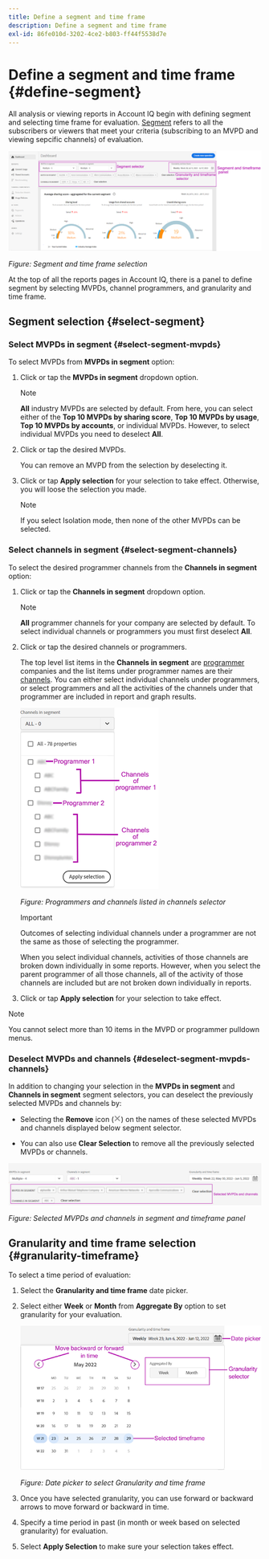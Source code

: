 ```yaml
---
title: Define a segment and time frame
description: Define a segment and time frame
exl-id: 86fe010d-3202-4ce2-b803-ff44f5538d7e
---
```

# Define a segment and time frame {#define-segment}

All analysis or viewing reports in Account IQ begin with defining segment and selecting time frame for evaluation. [Segment](/help/AccountIQ/product-concepts.md#segmet-def) refers to all the subscribers or viewers that meet your criteria (subscribing to an MVPD and viewing sepcific channels) of evaluation.

![](assets/segment-panel.png)

*Figure: Segment and time frame selection*

At the top of all the reports pages in Account IQ, there is a panel to define segment by selecting MVPDs, channel programmers, and granularity and time frame.

## Segment selection {#select-segment}

### Select MVPDs in segment {#select-segment-mvpds}

To select MVPDs from **MVPDs in segment** option:

1. Click or tap the **MVPDs in segment** dropdown option.

   >[!NOTE]
   >
   >**All** industry MVPDs are selected by default. From here, you can select either of the **Top 10 MVPDs by sharing score**, **Top 10 MVPDs by usage**, **Top 10 MVPDs by accounts**, or individual MVPDs. However, to select individual MVPDs you need to deselect **All**.

1. Click or tap the desired MVPDs.

    You can remove an MVPD from the selection by deselecting it.

1. Click or tap **Apply selection** for your selection to take effect. Otherwise, you will loose the selection you made.

   >[!NOTE]
   >
   >If you select Isolation mode, then none of the other MVPDs can be selected.

### Select channels in segment {#select-segment-channels}

To select the desired programmer channels from the **Channels in segment** option:

1. Click or tap the **Channels in segment** dropdown option.

   >[!NOTE]
   >
   >**All** programmer channels for your company are selected by default. To select individual channels or programmers you must first deselect **All**.

1. Click or tap the desired channels or programmers.

   The top level list items in the **Channels in segment** are [programmer](/help/AccountIQ/product-concepts.md#programmer-def) companies and the list items under programmer names are their [channels](/help/AccountIQ/product-concepts.md#channel-def). You can either select individual channels under programmers, or select programmers and all the activities of the channels under that programmer are included in report and graph results.

   ![](assets/programmer-channels.png)


   *Figure: Programmers and channels listed in channels selector*

   >[!IMPORTANT]
   >
   >Outcomes of selecting individual channels under a programmer are not the same as those of selecting the programmer.
   >
   >
   >When you select individual channels, activities of those channels are broken down individually in some reports. However, when you select the parent programmer of all those channels, all of the activity of those channels are included but are not broken down individually in reports.

1. Click or tap **Apply selection** for your selection to take effect.

>[!NOTE]
>
>You cannot select more than 10 items in the MVPD or programmer pulldown menus.

### Deselect MVPDs and channels {#deselect-segment-mvpds-channels}

In addition to changing your selection in the **MVPDs in segment** and **Channels in segment** segment selectors, you can deselect the previously selected MVPDs and channels by:

* Selecting the **Remove** icon (![remove icon](assets/remove-icon.png)) on the names of these selected MVPDs and channels displayed below segment selector.

* You can also use **Clear Selection** to remove all the previously selected MVPDs or channels.

![](assets/segment-panel-selection.png)

*Figure: Selected MVPDs and channels in segment and timeframe panel*

## Granularity and time frame selection {#granularity-timeframe}

To select a time period of evaluation:

1. Select the **Granularity and time frame** date picker.

1. Select either **Week** or **Month** from **Aggregate By** option to set granularity for your evaluation.

   ![](assets/granularity-timeframe-weekwise.png)
   
   
   *Figure: Date picker to select Granularity and time frame*

1. Once you have selected granularity, you can use forward or backward arrows to move forward or backward in time.

1. Specify a time period in past (in month or week based on selected granularity)  for evaluation.

1. Select **Apply Selection** to make sure your selection takes effect.
